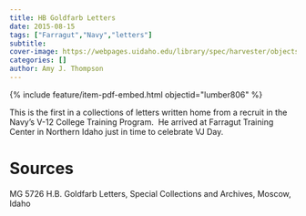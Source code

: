 ```yaml
---
title: HB Goldfarb Letters
date: 2015-08-15
tags: ["Farragut","Navy","letters"]
subtitle: 
cover-image: https://webpages.uidaho.edu/library/spec/harvester/objects/mg5726.jpg
categories: []
author: Amy J. Thompson
---
```


{% include feature/item-pdf-embed.html objectid="lumber806" %}

This is the first in a collections of letters written home from a recruit in the Navy’s V-12 College Training Program.  He arrived at Farragut Training Center in Northern Idaho just in time to celebrate VJ Day.

# Sources

MG 5726 H.B. Goldfarb Letters, Special Collections and Archives, Moscow, Idaho
